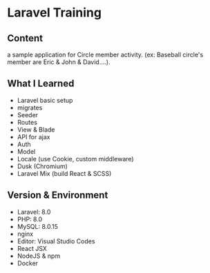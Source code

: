 # Laravel Training

## Content
a sample application for Circle member activity.
(ex: Baseball circle's member are Eric & John & David....).

## What I Learned
- Laravel basic setup
- migrates
- Seeder
- Routes
- View & Blade
- API for ajax
- Auth
- Model
- Locale (use Cookie, custom middleware)
- Dusk (Chromium)
- Laravel Mix (build React & SCSS)

## Version & Environment
- Laravel: 8.0
- PHP: 8.0
- MySQL: 8.0.15
- nginx
- Editor: Visual Studio Codes
- React JSX
- NodeJS & npm
- Docker
